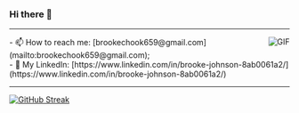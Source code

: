 ### Hi there 👋

---

<img align="right" alt="GIF" src="https://giphy.com/stickers/art-pixel-5xRW2cUKfcyQg" />
 - 📫 How to reach me: [brookechook659@gmail.com](mailto:brookechook659@gmail.com);
 <br>
 - 🔗 My LinkedIn: [https://www.linkedin.com/in/brooke-johnson-8ab0061a2/](https://www.linkedin.com/in/brooke-johnson-8ab0061a2/)
 <br>
 
 ---
 
[![GitHub Streak](https://github-readme-streak-stats.herokuapp.com/?user=oatMilk223&theme=tokyonight)](https://git.io/streak-stats)




